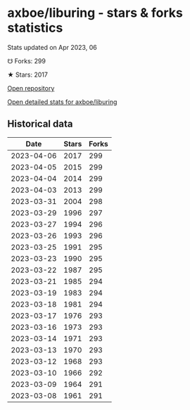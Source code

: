 # axboe/liburing - stars & forks statistics

Stats updated on Apr 2023, 06

☋ Forks: 299

★ Stars: 2017

[Open repository](https://github.com/axboe/liburing)

[Open detailed stats for axboe/liburing](https://reviewgithub.com/rep/axboe/liburing)

## Historical data
| Date | Stars | Forks |
|------|-------|-------|
| 2023-04-06 | 2017 | 299 | 
| 2023-04-05 | 2015 | 299 | 
| 2023-04-04 | 2014 | 299 | 
| 2023-04-03 | 2013 | 299 | 
| 2023-03-31 | 2004 | 298 | 
| 2023-03-29 | 1996 | 297 | 
| 2023-03-27 | 1994 | 296 | 
| 2023-03-26 | 1993 | 296 | 
| 2023-03-25 | 1991 | 295 | 
| 2023-03-23 | 1990 | 295 | 
| 2023-03-22 | 1987 | 295 | 
| 2023-03-21 | 1985 | 294 | 
| 2023-03-19 | 1983 | 294 | 
| 2023-03-18 | 1981 | 294 | 
| 2023-03-17 | 1976 | 293 | 
| 2023-03-16 | 1973 | 293 | 
| 2023-03-14 | 1971 | 293 | 
| 2023-03-13 | 1970 | 293 | 
| 2023-03-12 | 1968 | 293 | 
| 2023-03-10 | 1966 | 292 | 
| 2023-03-09 | 1964 | 291 | 
| 2023-03-08 | 1961 | 291 | 

